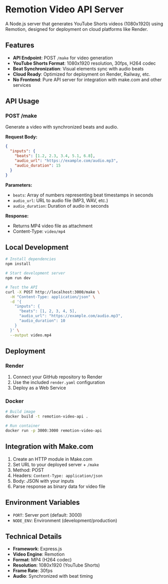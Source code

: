 # Remotion Video API Server

A Node.js server that generates YouTube Shorts videos (1080x1920) using Remotion, designed for deployment on cloud platforms like Render.

## Features

- **API Endpoint**: POST `/make` for video generation
- **YouTube Shorts Format**: 1080x1920 resolution, 30fps, H264 codec
- **Beat Synchronization**: Visual elements sync with audio beats
- **Cloud Ready**: Optimized for deployment on Render, Railway, etc.
- **No Frontend**: Pure API server for integration with make.com and other services

## API Usage

### POST /make

Generate a video with synchronized beats and audio.

**Request Body:**
```json
{
  "inputs": {
    "beats": [1.2, 2.3, 3.4, 5.1, 6.8],
    "audio_url": "https://example.com/audio.mp3",
    "audio_duration": 15
  }
}
```

**Parameters:**
- `beats`: Array of numbers representing beat timestamps in seconds
- `audio_url`: URL to audio file (MP3, WAV, etc.)
- `audio_duration`: Duration of audio in seconds

**Response:**
- Returns MP4 video file as attachment
- Content-Type: `video/mp4`

## Local Development

```bash
# Install dependencies
npm install

# Start development server
npm run dev

# Test the API
curl -X POST http://localhost:3000/make \
  -H "Content-Type: application/json" \
  -d '{
    "inputs": {
      "beats": [1, 2, 3, 4, 5],
      "audio_url": "https://example.com/audio.mp3",
      "audio_duration": 10
    }
  }' \
  --output video.mp4
```

## Deployment

### Render

1. Connect your GitHub repository to Render
2. Use the included `render.yaml` configuration
3. Deploy as a Web Service

### Docker

```bash
# Build image
docker build -t remotion-video-api .

# Run container
docker run -p 3000:3000 remotion-video-api
```

## Integration with Make.com

1. Create an HTTP module in Make.com
2. Set URL to your deployed server + `/make`
3. Method: POST
4. Headers: `Content-Type: application/json`
5. Body: JSON with your inputs
6. Parse response as binary data for video file

## Environment Variables

- `PORT`: Server port (default: 3000)
- `NODE_ENV`: Environment (development/production)

## Technical Details

- **Framework**: Express.js
- **Video Engine**: Remotion
- **Format**: MP4 (H264 codec)
- **Resolution**: 1080x1920 (YouTube Shorts)
- **Frame Rate**: 30fps
- **Audio**: Synchronized with beat timing